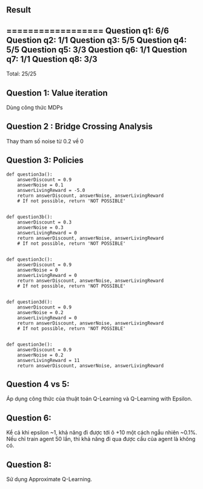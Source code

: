 ## Result 

==================
    Question q1: 6/6
    Question q2: 1/1
    Question q3: 5/5
    Question q4: 5/5
    Question q5: 3/3
    Question q6: 1/1
    Question q7: 1/1
    Question q8: 3/3
------------------
Total: 25/25


## Question 1: Value iteration

Dùng công thức  MDPs

## Question 2 : Bridge Crossing Analysis
Thay tham số noise từ 0.2 về 0

## Question 3: Policies

    def question3a():
        answerDiscount = 0.9
        answerNoise = 0.1
        answerLivingReward = -5.0
        return answerDiscount, answerNoise, answerLivingReward
        # If not possible, return 'NOT POSSIBLE'


    def question3b():
        answerDiscount = 0.3
        answerNoise = 0.3
        answerLivingReward = 0
        return answerDiscount, answerNoise, answerLivingReward
        # If not possible, return 'NOT POSSIBLE'


    def question3c():
        answerDiscount = 0.9
        answerNoise = 0
        answerLivingReward = 0
        return answerDiscount, answerNoise, answerLivingReward
        # If not possible, return 'NOT POSSIBLE'


    def question3d():
        answerDiscount = 0.9
        answerNoise = 0.2
        answerLivingReward = 0
        return answerDiscount, answerNoise, answerLivingReward
        # If not possible, return 'NOT POSSIBLE'


    def question3e():
        answerDiscount = 0.9
        answerNoise = 0.2
        answerLivingReward = 11
        return answerDiscount, answerNoise, answerLivingReward

## Question 4 vs 5: 
Áp dụng công thức của thuật toán Q-Learning và Q-Learning with Epsilon.
## Question 6:
Kể cả khi epsilon ~1, khả năng đi được tới ô +10 một cách ngẫu nhiên ~0.1%. Nếu chỉ train agent 50 lần, thì khả năng đi qua được cầu của agent là không có.
## Question 8:
Sử dụng Approximate Q-Learning.



